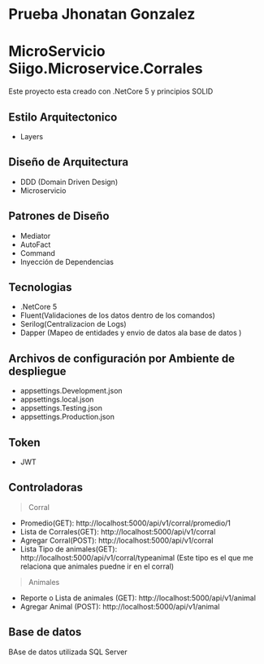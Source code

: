 # Prueba Jhonatan Gonzalez

# MicroServicio Siigo.Microservice.Corrales

Este proyecto esta creado con .NetCore 5  y principios SOLID

## Estilo Arquitectonico 

- Layers

## Diseño de Arquitectura 

- DDD (Domain Driven Design) 
- Microservicio


## Patrones de Diseño 

- Mediator
- AutoFact
- Command
- Inyección de Dependencias 

## Tecnologias
- .NetCore 5
- Fluent(Validaciones de los datos dentro de los comandos)
- Serilog(Centralizacion de Logs)
- Dapper (Mapeo de entidades y envio de datos ala base de datos )

## Archivos de configuración por Ambiente de despliegue 

- appsettings.Development.json
- appsettings.local.json
- appsettings.Testing.json
- appsettings.Production.json


## Token
- JWT

## Controladoras
> Corral

- Promedio(GET): http://localhost:5000/api/v1/corral/promedio/1
- Lista de Corrales(GET): http://localhost:5000/api/v1/corral
- Agregar Corral(POST): http://localhost:5000/api/v1/corral
- Lista Tipo de animales(GET): http://localhost:5000/api/v1/corral/typeanimal (Este tipo es el que me relaciona  que animales puedne ir en el corral) 

> Animales
- Reporte o Lista de animales (GET): http://localhost:5000/api/v1/animal
- Agregar Animal (POST): http://localhost:5000/api/v1/animal


## Base de datos

BAse de datos utilizada SQL Server




